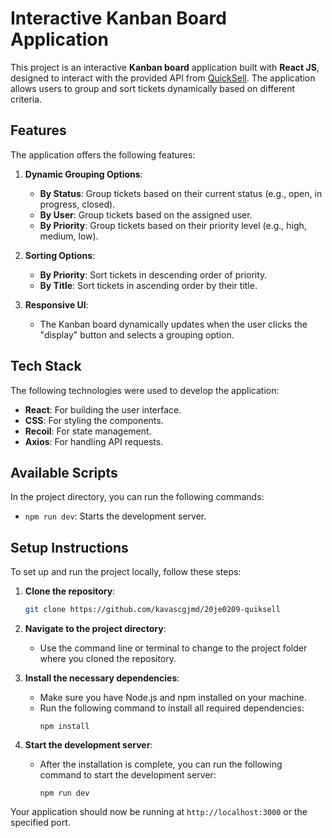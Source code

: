 # **Interactive Kanban Board Application**

This project is an interactive **Kanban board** application built with **React JS**, designed to interact with the provided API from [QuickSell](https://api.quicksell.co/v1/internal/frontend-assignment). The application allows users to group and sort tickets dynamically based on different criteria.

## **Features**

The application offers the following features:

1. **Dynamic Grouping Options**:
   - **By Status**: Group tickets based on their current status (e.g., open, in progress, closed).
   - **By User**: Group tickets based on the assigned user.
   - **By Priority**: Group tickets based on their priority level (e.g., high, medium, low).

2. **Sorting Options**:
   - **By Priority**: Sort tickets in descending order of priority.
   - **By Title**: Sort tickets in ascending order by their title.

3. **Responsive UI**:
   - The Kanban board dynamically updates when the user clicks the "display" button and selects a grouping option.

## **Tech Stack**

The following technologies were used to develop the application:

- **React**: For building the user interface.
- **CSS**: For styling the components.
- **Recoil**: For state management.
- **Axios**: For handling API requests.

## **Available Scripts**

In the project directory, you can run the following commands:

- `npm run dev`: Starts the development server.

## **Setup Instructions**

To set up and run the project locally, follow these steps:

1. **Clone the repository**:
   ```bash
   git clone https://github.com/kavascgjmd/20je0209-quiksell
   
1. **Navigate to the project directory**:
   - Use the command line or terminal to change to the project folder where you cloned the repository.

2. **Install the necessary dependencies**:
   - Make sure you have Node.js and npm installed on your machine.
   - Run the following command to install all required dependencies:
     ```
     npm install
     ```

3. **Start the development server**:
   - After the installation is complete, you can run the following command to start the development server:
     ```
     npm run dev
     ```

Your application should now be running at `http://localhost:3000` or the specified port.
